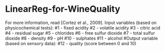 # LinearReg-for-WineQuality
For more information, read [Cortez et al., 2009].
Input variables (based on physicochemical tests):
#1 - fixed acidity
#2 - volatile acidity
#3 - citric acid
#4 - residual sugar
#5 - chlorides
#6 - free sulfur dioxide
#7 - total sulfur dioxide
#8 - density
#9 - pH
#10 - sulphates
#11 - alcohol
#Output variable (based on sensory data):
#12 - quality (score between 0 and 10)
